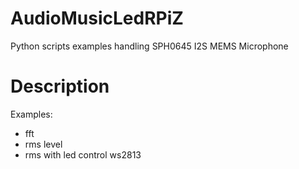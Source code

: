 # AudioMusicLedRPiZ

Python scripts examples handling SPH0645 I2S MEMS Microphone 

# Description

Examples:
- fft
- rms level
- rms with led control ws2813
